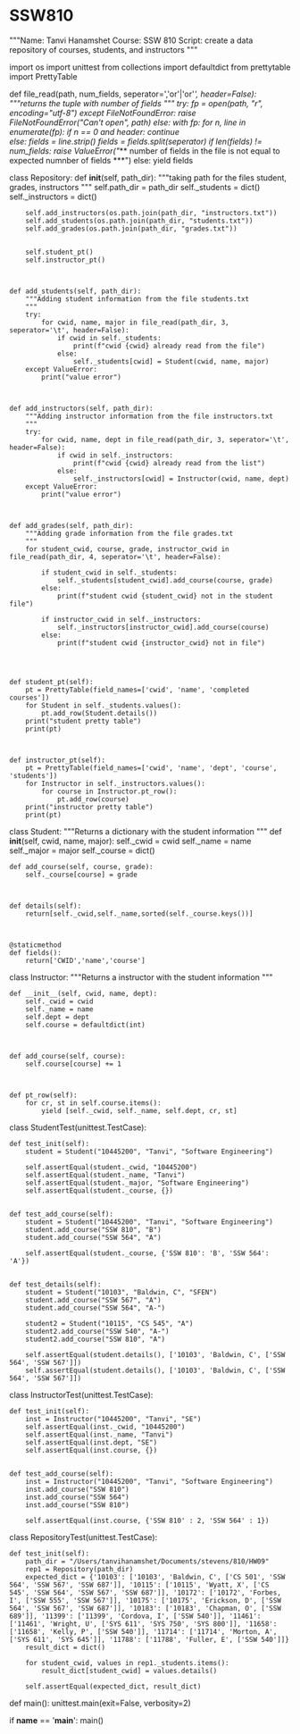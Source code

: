 # SSW810
"""Name: Tanvi Hanamshet
Course: SSW 810
Script: create a data repository of courses, students, and instructors 
"""

import os
import unittest
from collections import defaultdict
from prettytable import PrettyTable


def file_read(path, num_fields, seperator=','or'|'or'*', header=False):
    """returns the tuple with number of fields
    """
    try:
        fp = open(path, "r", encoding="utf-8")
    except FileNotFoundError:
        raise FileNotFoundError("Can't open", path)
    else:
        with fp:
            for n, line in enumerate(fp):
                if n == 0 and header:
                    continue  
                else:
                    fields = line.strip()
                    fields = fields.split(seperator)
                    if len(fields) != num_fields:
                        raise ValueError("*** number of fields in the file is not equal to expected numnber of fields ***")
                    else:
                        yield fields



class Repository:
    def __init__(self, path_dir):
        """taking path for the files student, grades, instructors
        """
        self.path_dir = path_dir
        self._students = dict()
        self._instructors = dict()
        

        self.add_instructors(os.path.join(path_dir, "instructors.txt"))
        self.add_students(os.path.join(path_dir, "students.txt"))
        self.add_grades(os.path.join(path_dir, "grades.txt"))

   
        self.student_pt()
        self.instructor_pt()

    
    
    def add_students(self, path_dir):
        """Adding student information from the file students.txt
        """
        try:
            for cwid, name, major in file_read(path_dir, 3, seperator='\t', header=False):
                if cwid in self._students:
                    print(f"cwid {cwid} already read from the file")
                else:
                    self._students[cwid] = Student(cwid, name, major)
        except ValueError:
            print("value error")

    
    
    def add_instructors(self, path_dir):
        """Adding instructor information from the file instructors.txt
        """
        try:
            for cwid, name, dept in file_read(path_dir, 3, seperator='\t', header=False):
                if cwid in self._instructors:
                    print(f"cwid {cwid} already read from the list")
                else:
                    self._instructors[cwid] = Instructor(cwid, name, dept)
        except ValueError:
            print("value error")

    
    
    def add_grades(self, path_dir):
        """Adding grade information from the file grades.txt
        """
        for student_cwid, course, grade, instructor_cwid in file_read(path_dir, 4, seperator='\t', header=False):

            if student_cwid in self._students:
                self._students[student_cwid].add_course(course, grade)
            else:
                print(f"student cwid {student_cwid} not in the student file")

            if instructor_cwid in self._instructors:
                self._instructors[instructor_cwid].add_course(course)
            else:
                print(f"student cwid {instructor_cwid} not in file")
    

    
    
    def student_pt(self):
        pt = PrettyTable(field_names=['cwid', 'name', 'completed courses'])
        for Student in self._students.values():
            pt.add_row(Student.details())
        print("student pretty table")
        print(pt)

    
    
    def instructor_pt(self):
        pt = PrettyTable(field_names=['cwid', 'name', 'dept', 'course', 'students'])
        for Instructor in self._instructors.values():
            for course in Instructor.pt_row():
                pt.add_row(course)
        print("instructor pretty table")
        print(pt)



class Student:
    """Returns a dictionary with the student information
    """
    def __init__(self, cwid, name, major):
        self._cwid = cwid
        self._name = name
        self._major = major
        self._course = dict()  

    
    
    def add_course(self, course, grade):
        self._course[course] = grade

    
    
    def details(self):
        return[self._cwid,self._name,sorted(self._course.keys())]

  
    
    @staticmethod
    def fields():
        return['CWID','name','course']
    


class Instructor:
    """Returns a instructor with the student information
    """

    def __init__(self, cwid, name, dept):
        self._cwid = cwid
        self._name = name
        self.dept = dept
        self.course = defaultdict(int)

    
    
    def add_course(self, course):
        self.course[course] += 1

    
    
    def pt_row(self):
        for cr, st in self.course.items():
            yield [self._cwid, self._name, self.dept, cr, st]




class StudentTest(unittest.TestCase):
    
    def test_init(self):
        student = Student("10445200", "Tanvi", "Software Engineering")

        self.assertEqual(student._cwid, "10445200")
        self.assertEqual(student._name, "Tanvi")
        self.assertEqual(student._major, "Software Engineering")
        self.assertEqual(student._course, {})

    
    def test_add_course(self):
        student = Student("10445200", "Tanvi", "Software Engineering")
        student.add_course("SSW 810", "B")
        student.add_course("SSW 564", "A")

        self.assertEqual(student._course, {'SSW 810': 'B', 'SSW 564': 'A'})

    
    def test_details(self):
        student = Student("10103", "Baldwin, C", "SFEN")
        student.add_course("SSW 567", "A")
        student.add_course("SSW 564", "A-")

        student2 = Student("10115", "CS 545", "A")
        student2.add_course("SSW 540", "A-")
        student2.add_course("SSW 810", "A")

        self.assertEqual(student.details(), ['10103', 'Baldwin, C', ['SSW 564', 'SSW 567']])
        self.assertEqual(student.details(), ['10103', 'Baldwin, C', ['SSW 564', 'SSW 567']])

   
        

class InstructorTest(unittest.TestCase):
    
    def test_init(self):
        inst = Instructor("10445200", "Tanvi", "SE")
        self.assertEqual(inst._cwid, "10445200")
        self.assertEqual(inst._name, "Tanvi")
        self.assertEqual(inst.dept, "SE")
        self.assertEqual(inst.course, {})


    def test_add_course(self):
        inst = Instructor("10445200", "Tanvi", "Software Engineering")
        inst.add_course("SSW 810")
        inst.add_course("SSW 564")
        inst.add_course("SSW 810")

        self.assertEqual(inst.course, {'SSW 810' : 2, 'SSW 564' : 1})




class RepositoryTest(unittest.TestCase):

    def test_init(self):
        path_dir = "/Users/tanvihanamshet/Documents/stevens/810/HW09"
        rep1 = Repository(path_dir)
        expected_dict = {'10103': ['10103', 'Baldwin, C', ['CS 501', 'SSW 564', 'SSW 567', 'SSW 687']], '10115': ['10115', 'Wyatt, X', ['CS 545', 'SSW 564', 'SSW 567', 'SSW 687']], '10172': ['10172', 'Forbes, I', ['SSW 555', 'SSW 567']], '10175': ['10175', 'Erickson, D', ['SSW 564', 'SSW 567', 'SSW 687']], '10183': ['10183', 'Chapman, O', ['SSW 689']], '11399': ['11399', 'Cordova, I', ['SSW 540']], '11461': ['11461', 'Wright, U', ['SYS 611', 'SYS 750', 'SYS 800']], '11658': ['11658', 'Kelly, P', ['SSW 540']], '11714': ['11714', 'Morton, A', ['SYS 611', 'SYS 645']], '11788': ['11788', 'Fuller, E', ['SSW 540']]}
        result_dict = dict()

        for student_cwid, values in rep1._students.items():
            result_dict[student_cwid] = values.details()

        self.assertEqual(expected_dict, result_dict)

   
def main():
    unittest.main(exit=False, verbosity=2)

if __name__ == '__main__':
    main()
